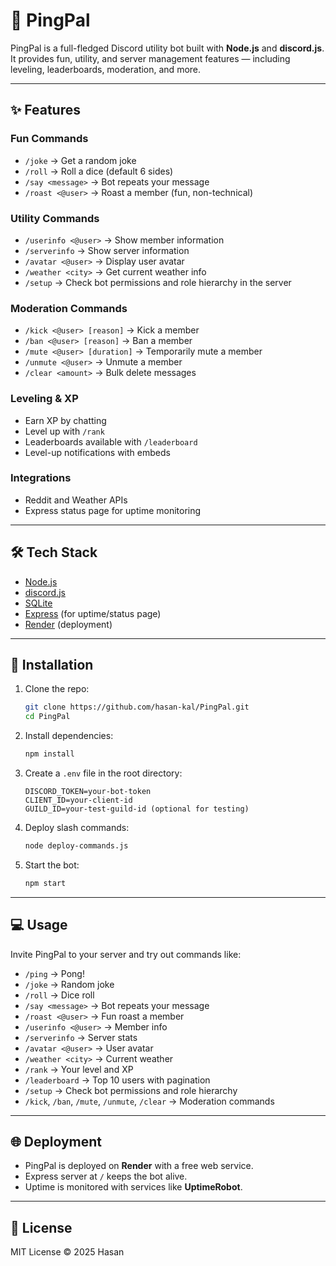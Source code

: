 # 🤖 PingPal

PingPal is a full-fledged Discord utility bot built with **Node.js** and **discord.js**.  
It provides fun, utility, and server management features — including leveling, leaderboards, moderation, and more.  

---

## ✨ Features

### Fun Commands
- `/joke` → Get a random joke
- `/roll` → Roll a dice (default 6 sides)
- `/say <message>` → Bot repeats your message
- `/roast <@user>` → Roast a member (fun, non-technical)

### Utility Commands
- `/userinfo <@user>` → Show member information
- `/serverinfo` → Show server information
- `/avatar <@user>` → Display user avatar
- `/weather <city>` → Get current weather info
- `/setup` → Check bot permissions and role hierarchy in the server

### Moderation Commands
- `/kick <@user> [reason]` → Kick a member
- `/ban <@user> [reason]` → Ban a member
- `/mute <@user> [duration]` → Temporarily mute a member
- `/unmute <@user>` → Unmute a member
- `/clear <amount>` → Bulk delete messages

### Leveling & XP
- Earn XP by chatting
- Level up with `/rank`
- Leaderboards available with `/leaderboard`
- Level-up notifications with embeds

### Integrations
- Reddit and Weather APIs
- Express status page for uptime monitoring

---

## 🛠️ Tech Stack
- [Node.js](https://nodejs.org/)
- [discord.js](https://discord.js.org/)
- [SQLite](https://www.sqlite.org/)
- [Express](https://expressjs.com/) (for uptime/status page)
- [Render](https://render.com/) (deployment)

---

## 🚀 Installation

1. Clone the repo:
   ```bash
   git clone https://github.com/hasan-kal/PingPal.git
   cd PingPal
   ```

2. Install dependencies:
   ```bash
   npm install
   ```

3. Create a `.env` file in the root directory:
   ```
   DISCORD_TOKEN=your-bot-token
   CLIENT_ID=your-client-id
   GUILD_ID=your-test-guild-id (optional for testing)
   ```

4. Deploy slash commands:
   ```bash
   node deploy-commands.js
   ```

5. Start the bot:
   ```bash
   npm start
   ```

---

## 💻 Usage
Invite PingPal to your server and try out commands like:

- `/ping` → Pong!
- `/joke` → Random joke
- `/roll` → Dice roll
- `/say <message>` → Bot repeats your message
- `/roast <@user>` → Fun roast a member
- `/userinfo <@user>` → Member info
- `/serverinfo` → Server stats
- `/avatar <@user>` → User avatar
- `/weather <city>` → Current weather
- `/rank` → Your level and XP
- `/leaderboard` → Top 10 users with pagination
- `/setup` → Check bot permissions and role hierarchy
- `/kick`, `/ban`, `/mute`, `/unmute`, `/clear` → Moderation commands

---

## 🌐 Deployment
- PingPal is deployed on **Render** with a free web service.  
- Express server at `/` keeps the bot alive.  
- Uptime is monitored with services like **UptimeRobot**.

---

## 📜 License
MIT License © 2025 Hasan
